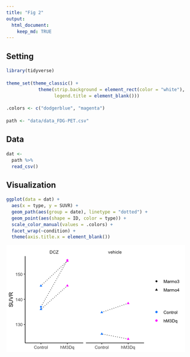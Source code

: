 ```yaml
---
title: "Fig 2"
output: 
  html_document:
    keep_md: TRUE
---
```




## Setting


```r
library(tidyverse)

theme_set(theme_classic() +
            theme(strip.background = element_rect(color = "white"),
                  legend.title = element_blank()))

.colors <- c("dodgerblue", "magenta")

path <- "data/data_FDG-PET.csv"
```

## Data


```r
dat <-
  path %>% 
  read_csv()
```

## Visualization


```r
ggplot(data = dat) +
  aes(x = type, y = SUVR) +
  geom_path(aes(group = date), linetype = "dotted") +
  geom_point(aes(shape = ID, color = type)) +
  scale_color_manual(values = .colors) +
  facet_wrap(~condition) +
  theme(axis.title.x = element_blank())
```

![](FDG-PET_Fig2_files/figure-html/unnamed-chunk-3-1.png)<!-- -->
